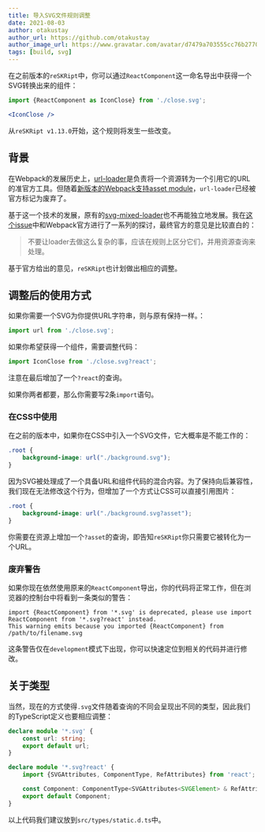 ```yaml
---
title: 导入SVG文件规则调整
date: 2021-08-03
author: otakustay
author_url: https://github.com/otakustay
author_image_url: https://www.gravatar.com/avatar/d7479a703555cc76b277040e5be9b8ca
tags: [build, svg]
---
```


在之前版本的`reSKRipt`中，你可以通过`ReactComponent`这一命名导出中获得一个SVG转换出来的组件：

```jsx
import {ReactComponent as IconClose} from './close.svg';

<IconClose />
```

从`reSKRipt v1.13.0`开始，这个规则将发生一些改变。

## 背景

在Webpack的发展历史上，[url-loader](https://github.com/webpack-contrib/url-loader)是负责将一个资源转为一个引用它的URL的准官方工具。但随着[新版本的Webpack支持asset module](https://webpack.js.org/guides/asset-modules/)，`url-loader`已经被官方标记为废弃了。

基于这一个技术的发展，原有的[svg-mixed-loader](https://github.com/ecomfe/svg-mixed-loader)也不再能独立地发展。我在[这个issue](https://github.com/webpack/webpack/issues/13870)中和Webpack官方进行了一系列的探讨，最终官方的意见是比较直白的：

> 不要让loader去做这么复杂的事，应该在规则上区分它们，并用资源查询来处理。

基于官方给出的意见，`reSKRipt`也计划做出相应的调整。

## 调整后的使用方式

如果你需要一个SVG为你提供URL字符串，则与原有保持一样。：

```js
import url from './close.svg';
```

如果你希望获得一个组件，需要调整代码：

```js
import IconClose from './close.svg?react';
```

注意在最后增加了一个`?react`的查询。

如果你两者都要，那么你需要写2条`import`语句。

### 在CSS中使用

在之前的版本中，如果你在CSS中引入一个SVG文件，它大概率是不能工作的：

```css
.root {
    background-image: url("./background.svg");
}
```

因为SVG被处理成了一个具备URL和组件代码的混合内容。为了保持向后兼容性，我们现在无法修改这个行为，但增加了一个方式让CSS可以直接引用图片：

```css
.root {
    background-image: url("./background.svg?asset");
}
```

你需要在资源上增加一个`?asset`的查询，即告知`reSKRipt`你只需要它被转化为一个URL。

### 废弃警告

如果你现在依然使用原来的`ReactComponent`导出，你的代码将正常工作，但在浏览器的控制台中将看到一条类似的警告：

```
import {ReactComponent} from '*.svg' is deprecated, please use import ReactComponent from '*.svg?react' instead.
This warning emits because you imported {ReactComponent} from /path/to/filename.svg
```

这条警告仅在`development`模式下出现，你可以快速定位到相关的代码并进行修改。

## 关于类型

当然，现在的方式使得`.svg`文件随着查询的不同会呈现出不同的类型，因此我们的TypeScript定义也要相应调整：

```ts
declare module '*.svg' {
    const url: string;
    export default url;
}

declare module '*.svg?react' {
    import {SVGAttributes, ComponentType, RefAttributes} from 'react';

    const Component: ComponentType<SVGAttributes<SVGElement> & RefAttributes<SVGElement>>;
    export default Component;
}
```

以上代码我们建议放到`src/types/static.d.ts`中。
